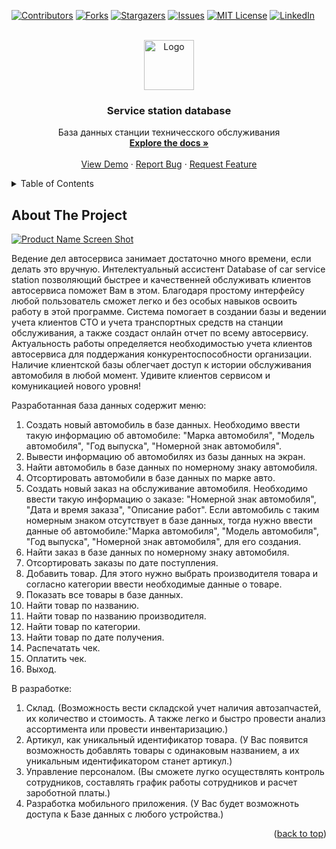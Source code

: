  
<!-- Improved compatibility of back to top link: See: https://github.com/othneildrew/Best-README-Template/pull/73 -->
<a name="readme-top"></a>
<!--
*** Thanks for checking out the Best-README-Template. If you have a suggestion
*** that would make this better, please fork the repo and create a pull request
*** or simply open an issue with the tag "enhancement".
*** Don't forget to give the project a star!
*** Thanks again! Now go create something AMAZING! :D
-->



<!-- PROJECT SHIELDS -->
<!--
*** I'm using markdown "reference style" links for readability.
*** Reference links are enclosed in brackets [ ] instead of parentheses ( ).
*** See the bottom of this document for the declaration of the reference variables
*** for contributors-url, forks-url, etc. This is an optional, concise syntax you may use.
*** https://www.markdownguide.org/basic-syntax/#reference-style-links
-->
[![Contributors][contributors-shield]][contributors-url]
[![Forks][forks-shield]][forks-url]
[![Stargazers][stars-shield]][stars-url]
[![Issues][issues-shield]][issues-url]
[![MIT License][license-shield]][license-url]
[![LinkedIn][linkedin-shield]][linkedin-url]



<!-- PROJECT LOGO -->
<br />
<div align="center">
  <a href="https://github.com/othneildrew/Best-README-Template">
    <img src="images/logo.png" alt="Logo" width="80" height="80">
  </a>

  <h3 align="center">Service station database</h3>

  <p align="center">База данных станции техничесского обслуживания<br />
    <a href="https://github.com/othneildrew/Best-README-Template"><strong>Explore the docs »</strong></a>
    <br />
    <br />
    <a href="https://github.com/othneildrew/Best-README-Template">View Demo</a>
    ·
    <a href="https://github.com/othneildrew/Best-README-Template/issues">Report Bug</a>
    ·
    <a href="https://github.com/othneildrew/Best-README-Template/issues">Request Feature</a>
  </p>
</div>



<!-- TABLE OF CONTENTS -->
<details>
  <summary>Table of Contents</summary>
  <ol>
    <li>
      <a href="#about-the-project">About The Project</a>
      <ul>
        <li><a href="#built-with">Built With</a></li>
      </ul>
    </li>
    <li>
      <a href="#getting-started">Getting Started</a>
      <ul>
        <li><a href="#prerequisites">Prerequisites</a></li>
        <li><a href="#installation">Installation</a></li>
      </ul>
    </li>
    <li><a href="#usage">Usage</a></li>
    <li><a href="#roadmap">Roadmap</a></li>
    <li><a href="#contributing">Contributing</a></li>
    <li><a href="#license">License</a></li>
    <li><a href="#contact">Contact</a></li>
    <li><a href="#acknowledgments">Acknowledgments</a></li>
  </ol>
</details>



<!-- ABOUT THE PROJECT -->
## About The Project

[![Product Name Screen Shot][product-screenshot]](https://example.com)

Ведение дел автосервиса занимает достаточно много времени, если делать это вручную. Интелектуальный ассистент Database of car service station позволяющий быстрее и качественней обслуживать клиентов автосервиса поможет Вам в этом. Благодаря простому интерфейсу любой пользователь сможет легко и без особых навыков освоить работу в этой программе. Система помогает в создании базы и ведении учета клиентов СТО и учета транспортных средств на станции обслуживания, а также создаст онлайн отчет по всему автосервису.
Актуальность работы определяется необходимостью учета клиентов автосервиса для поддержания конкурентоспособности организации. 
Наличие клиентской базы облегчает доступ к истории обслуживания автомобиля в любой момент. Удивите клиентов сервисом и комуникацией нового уровня!

Разработанная база данных содержит меню:
1. Создать новый автомобиль в базе данных. Необходимо ввести такую информацию об автомобиле: "Марка автомобиля", "Модель автомобиля", "Год выпуска", "Номерной знак автомобиля".
2. Вывести информацию об автомобилях из базы данных на экран.
3. Найти автомобиль в базе данных по номерному знаку автомобиля.
4. Отсортировать автомобили в базе данных по марке авто.
5. Создать новый заказ на обслуживание автомобиля. Необходимо ввести такую информацию о заказе: "Номерной знак автомобиля", "Дата и время заказа", "Описание работ". Если автомобиль с таким номерным знаком отсутствует в базе данных, тогда нужно ввести данные об автомобиле:"Марка автомобиля", "Модель автомобиля", "Год выпуска", "Номерной знак автомобиля", для его создания.
6. Найти заказ в базе данных по номерному знаку автомобиля.
7. Отсортировать заказы по дате поступления.
8. Добавить товар. Для этого нужно выбрать производителя товара и согласно категории ввести необходимые данные о товаре.
9. Показать все товары в базе данных.
10. Найти товар по названию.
11. Найти товар по названию производителя.
12. Найти товар по категории.
13. Найти товар по дате получения.
14. Распечатать чек.
15. Оплатить чек.
16. Выход.

В разработке:
1. Склад. (Возможность вести складской учет наличия автозапчастей, их количество и стоимость. А также легко и быстро провести анализ ассортимента или провести инвентаризацию.)
2. Артикул, как уникальный идентификатор товара. (У Вас появится возможность добавлять товары с одинаковым названием, а их уникальным идентификатором станет артикул.)
3. Управление персоналом. (Вы сможете лугко осуществлять контроль сотрудников, составлять график работы сотрудников и расчет зароботной платы.)
4. Разработка мобильного приложения. (У Вас будет возможноть доступа к Базе данных с любого устройства.)

<p align="right">(<a href="#readme-top">back to top</a>)</p>

<!-- MARKDOWN LINKS & IMAGES -->
<!-- https://www.markdownguide.org/basic-syntax/#reference-style-links -->
[contributors-shield]: https://img.shields.io/github/contributors/othneildrew/Best-README-Template.svg?style=for-the-badge
[contributors-url]: https://github.com/othneildrew/Best-README-Template/graphs/contributors
[forks-shield]: https://img.shields.io/github/forks/othneildrew/Best-README-Template.svg?style=for-the-badge
[forks-url]: https://github.com/othneildrew/Best-README-Template/network/members
[stars-shield]: https://img.shields.io/github/stars/othneildrew/Best-README-Template.svg?style=for-the-badge
[stars-url]: https://github.com/othneildrew/Best-README-Template/stargazers
[issues-shield]: https://img.shields.io/github/issues/othneildrew/Best-README-Template.svg?style=for-the-badge
[issues-url]: https://github.com/othneildrew/Best-README-Template/issues
[license-shield]: https://img.shields.io/github/license/othneildrew/Best-README-Template.svg?style=for-the-badge
[license-url]: https://github.com/othneildrew/Best-README-Template/blob/master/LICENSE.txt
[linkedin-shield]: https://img.shields.io/badge/-LinkedIn-black.svg?style=for-the-badge&logo=linkedin&colorB=555
[linkedin-url]: https://linkedin.com/in/othneildrew
[product-screenshot]: images/screenshot.png
[Next.js]: https://img.shields.io/badge/next.js-000000?style=for-the-badge&logo=nextdotjs&logoColor=white
[Next-url]: https://nextjs.org/
[React.js]: https://img.shields.io/badge/React-20232A?style=for-the-badge&logo=react&logoColor=61DAFB
[React-url]: https://reactjs.org/
[Vue.js]: https://img.shields.io/badge/Vue.js-35495E?style=for-the-badge&logo=vuedotjs&logoColor=4FC08D
[Vue-url]: https://vuejs.org/
[Angular.io]: https://img.shields.io/badge/Angular-DD0031?style=for-the-badge&logo=angular&logoColor=white
[Angular-url]: https://angular.io/
[Svelte.dev]: https://img.shields.io/badge/Svelte-4A4A55?style=for-the-badge&logo=svelte&logoColor=FF3E00
[Svelte-url]: https://svelte.dev/
[Laravel.com]: https://img.shields.io/badge/Laravel-FF2D20?style=for-the-badge&logo=laravel&logoColor=white
